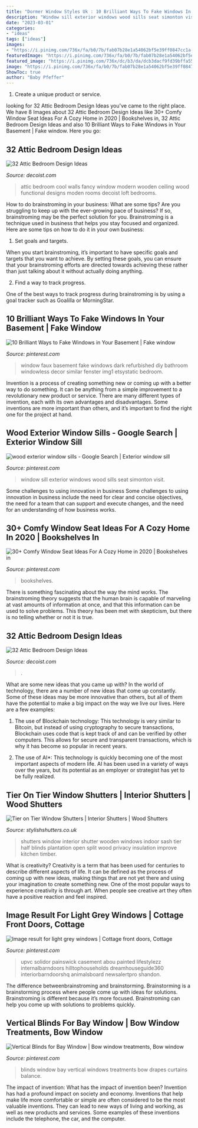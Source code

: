 ```yaml
---
title: "Dormer Window Styles Uk : 10 Brilliant Ways To Fake Windows In Your Basement"
description: "Window sill exterior windows wood sills seat simonton visit"
date: "2023-03-01"
categories:
- "ideas"
tags: ["ideas"]
images:
- "https://i.pinimg.com/736x/fa/b0/7b/fab07b28e1a54062bf5e39ff0847cc1a--bay-window-blinds-bay-windows.jpg"
featuredImage: "https://i.pinimg.com/736x/fa/b0/7b/fab07b28e1a54062bf5e39ff0847cc1a--bay-window-blinds-bay-windows.jpg"
featured_image: "https://i.pinimg.com/736x/dc/b3/da/dcb3dacf9fd39bffa557ccba9ad0bdee.jpg"
image: "https://i.pinimg.com/736x/fa/b0/7b/fab07b28e1a54062bf5e39ff0847cc1a--bay-window-blinds-bay-windows.jpg"
ShowToc: true
author: "Baby Pfeffer"
---
```



1. Create a unique product or service.

	

		
looking for 32 Attic Bedroom Design Ideas you've came to the right place. We have 8 Images about 32 Attic Bedroom Design Ideas like 30+ Comfy Window Seat Ideas For A Cozy Home in 2020 | Bookshelves in, 32 Attic Bedroom Design Ideas and also 10 Brilliant Ways to Fake Windows in Your Basement | Fake window. Here you go:
		
    
## 32 Attic Bedroom Design Ideas

<img loading=lazy src="http://cdn.decoist.com/wp-content/uploads/2012/03/moden-bedroom-in-the-attic-with-wooden-walls.jpg" onerror="this.onerror=null;this.src='https://tse3.mm.bing.net/th?id=OIP.ePat2ne7yE2SgjpJtpVUKAHaJW&amp;pid=15.1';" alt="32 Attic Bedroom Design Ideas">

_Source: decoist.com_

>attic bedroom cool walls fancy window modern wooden ceiling wood functional designs moden rooms decoist loft bedrooms. 

	

How to do brainstroming in your business: What are some tips?
Are you struggling to keep up with the ever-growing pace of business? If so, brainstroming may be the perfect solution for you. Brainstroming is a technique used in business that helps you stay focused and organized. Here are some tips on how to do it in your own business: 
1. Set goals and targets.

When you start brainstroming, it’s important to have specific goals and targets that you want to achieve. By setting these goals, you can ensure that your brainstroming efforts are directed towards achieving these rather than just talking about it without actually doing anything. 

2. Find a way to track progress.

One of the best ways to track progress during brainstroming is by using a goal tracker such as Goalilla or MorningStar.

    
## 10 Brilliant Ways To Fake Windows In Your Basement | Fake Window

<img loading=lazy src="https://i.pinimg.com/originals/92/a4/e7/92a4e7515e66ae3b4f3595a85816e7d2.jpg" onerror="this.onerror=null;this.src='https://tse1.mm.bing.net/th?id=OIP.kCuzknGXhlPZxhWDvuKjwgHaKh&amp;pid=15.1';" alt="10 Brilliant Ways to Fake Windows in Your Basement | Fake window">

_Source: pinterest.com_

>window faux basement fake windows dark refurbished diy bathroom windowless decor similar fenster img1 etsystatic bedroom. 

	

Invention is a process of creating something new or coming up with a better way to do something. It can be anything from a simple improvement to a revolutionary new product or service. There are many different types of invention, each with its own advantages and disadvantages. Some inventions are more important than others, and it’s important to find the right one for the project at hand.

    
## Wood Exterior Window Sills - Google Search | Exterior Window Sill

<img loading=lazy src="https://i.pinimg.com/736x/dc/b3/da/dcb3dacf9fd39bffa557ccba9ad0bdee.jpg" onerror="this.onerror=null;this.src='https://tse1.mm.bing.net/th?id=OIP.k24hHKOecTSXAE2Ia03o9QHaE7&amp;pid=15.1';" alt="wood exterior window sills - Google Search | Exterior window sill">

_Source: pinterest.com_

>window sill exterior windows wood sills seat simonton visit. 

	

Some challenges to using innovation in business
Some challenges to using innovation in business include the need for clear and concise objectives, the need for a team that can support and execute changes, and the need for an understanding of how business works.

    
## 30+ Comfy Window Seat Ideas For A Cozy Home In 2020 | Bookshelves In

<img loading=lazy src="https://i.pinimg.com/736x/74/ac/22/74ac22cb46de8eea55a31365fb751682.jpg" onerror="this.onerror=null;this.src='https://tse1.mm.bing.net/th?id=OIP.L6A0Pd6dqOpbpNfQGXz9wAHaLR&amp;pid=15.1';" alt="30+ Comfy Window Seat Ideas For A Cozy Home in 2020 | Bookshelves in">

_Source: pinterest.com_

>bookshelves. 

	

There is something fascinating about the way the mind works. The brainstroming theory suggests that the human brain is capable of marveling at vast amounts of information at once, and that this information can be used to solve problems. This theory has been met with skepticism, but there is no telling whether or not it is true.

    
## 32 Attic Bedroom Design Ideas

<img loading=lazy src="https://cdn.decoist.com/wp-content/uploads/2012/03/contemporary-attic-bedroom-with-big-windows.jpg" onerror="this.onerror=null;this.src='https://tse1.mm.bing.net/th?id=OIP.LRsPUGNV5oCuJZgTEv3AwgHaFj&amp;pid=15.1';" alt="32 Attic Bedroom Design Ideas">

_Source: decoist.com_

>. 

	

What are some new ideas that you came up with?
In the world of technology, there are a number of new ideas that come up constantly. Some of these ideas may be more innovative than others, but all of them have the potential to make a big impact on the way we live our lives. Here are a few examples:
1. The use of Blockchain technology: This technology is very similar to Bitcoin, but instead of using cryptography to secure transactions, Blockchain uses code that is kept track of and can be verified by other computers. This allows for secure and transparent transactions, which is why it has become so popular in recent years.

2. The use of AI*: This technology is quickly becoming one of the most important aspects of modern life. AI has been used in a variety of ways over the years, but its potential as an employer or strategist has yet to be fully realized.

    
## Tier On Tier Window Shutters | Interior Shutters | Wood Shutters

<img loading=lazy src="https://www.stylishshutters.co.uk/wp-content/gallery/tier-on-tier-shutters/white-tier-on-tier-shutters-berkhamsted.jpg" onerror="this.onerror=null;this.src='https://tse3.mm.bing.net/th?id=OIP.p368aQd1Q_ltXM8MSXJE6QHaG0&amp;pid=15.1';" alt="Tier on Tier Window Shutters | Interior Shutters | Wood Shutters">

_Source: stylishshutters.co.uk_

>shutters window interior shutter wooden windows indoor sash tier half blinds plantation open split wood privacy insulation improve kitchen timber. 

	

What is creativity?
Creativity is a term that has been used for centuries to describe different aspects of life. It can be defined as the process of coming up with new ideas, making things that are not yet there and using your imagination to create something new. One of the most popular ways to experience creativity is through art. When people see creative art they often have a positive reaction and feel inspired.

    
## Image Result For Light Grey Windows | Cottage Front Doors, Cottage

<img loading=lazy src="https://i.pinimg.com/736x/bc/98/68/bc986804c17ec9ec42f92c214190c437.jpg" onerror="this.onerror=null;this.src='https://tse1.mm.bing.net/th?id=OIP.MIWVlKS1lzoTPLjzMPeVxAHaJ3&amp;pid=15.1';" alt="Image result for light grey windows | Cottage front doors, Cottage">

_Source: pinterest.com_

>upvc solidor painswick casement abou painted lifestylezz internalbarndoors hilltophouseholds dreamhouseguide360 interiorbarndoorshq animalsboard newsalertpro shandon. 

	

The difference betweenbrainstroming and brainstorming.
Brainstorming is a brainstorming process where people come up with ideas for solutions. Brainstroming is different because it’s more focused. Brainstroming can help you come up with solutions to problems quickly.

    
## Vertical Blinds For Bay Window | Bow Window Treatments, Bow Window

<img loading=lazy src="https://i.pinimg.com/736x/fa/b0/7b/fab07b28e1a54062bf5e39ff0847cc1a--bay-window-blinds-bay-windows.jpg" onerror="this.onerror=null;this.src='https://tse1.mm.bing.net/th?id=OIP.b_JkPUQhRtUVPh801jNj_gHaFA&amp;pid=15.1';" alt="Vertical Blinds for Bay Window | Bow window treatments, Bow window">

_Source: pinterest.com_

>blinds window bay vertical windows treatments bow drapes curtains balance. 

	

The impact of invention: What has the impact of invention been?
Invention has had a profound impact on society and economy. Inventions that help make life more comfortable or simple are often considered to be the most valuable inventions. They can lead to new ways of living and working, as well as new products and services. Some examples of these inventions include the telephone, the car, and the computer.

